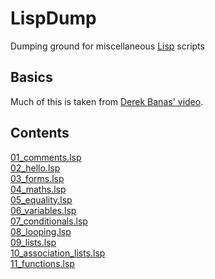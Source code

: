 # LispDump
Dumping ground for miscellaneous [Lisp](https://en.wikipedia.org/wiki/Lisp_(programming_language)) scripts

## Basics

Much of this is taken from [Derek Banas' video](https://www.youtube.com/watch?v=ymSq4wHrqyU).

## Contents

[01_comments.lsp](https://github.com/James-P-D/LispDump/blob/master/src/01_comments.lsp)  
[02_hello.lsp](https://github.com/James-P-D/LispDump/blob/master/src/02_hello.lsp)  
[03_forms.lsp](https://github.com/James-P-D/LispDump/blob/master/src/03_forms.lsp)  
[04_maths.lsp](https://github.com/James-P-D/LispDump/blob/master/src/04_maths.lsp)  
[05_equality.lsp](https://github.com/James-P-D/LispDump/blob/master/src/05_equality.lsp)  
[06_variables.lsp](https://github.com/James-P-D/LispDump/blob/master/src/06_variables.lsp)  
[07_conditionals.lsp](https://github.com/James-P-D/LispDump/blob/master/src/07_conditionals.lsp)  
[08_looping.lsp](https://github.com/James-P-D/LispDump/blob/master/src/08_looping.lsp)  
[09_lists.lsp](https://github.com/James-P-D/LispDump/blob/master/src/09_lists.lsp)  
[10_association_lists.lsp](https://github.com/James-P-D/LispDump/blob/master/src/10_association_lists.lsp)  
[11_functions.lsp](https://github.com/James-P-D/LispDump/blob/master/src/11_functions.lsp)  

